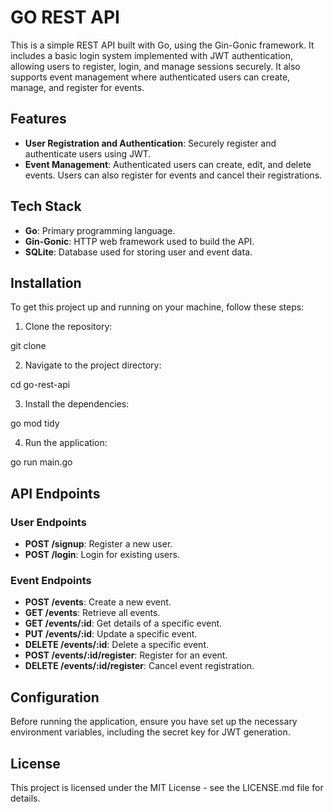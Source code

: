 # GO REST API

This is a simple REST API built with Go, using the Gin-Gonic framework. It includes a basic login system implemented with JWT authentication, allowing users to register, login, and manage sessions securely. It also supports event management where authenticated users can create, manage, and register for events.

## Features

- **User Registration and Authentication**: Securely register and authenticate users using JWT.
- **Event Management**: Authenticated users can create, edit, and delete events. Users can also register for events and cancel their registrations.

## Tech Stack

- **Go**: Primary programming language.
- **Gin-Gonic**: HTTP web framework used to build the API.
- **SQLite**: Database used for storing user and event data.

## Installation

To get this project up and running on your machine, follow these steps:

1. Clone the repository:

git clone [<repository-url>](https://github.com/Mlcarvalho1/go-rest-api.git)

2. Navigate to the project directory:

cd go-rest-api

3. Install the dependencies:

go mod tidy

4. Run the application:

go run main.go


## API Endpoints

### User Endpoints

- **POST /signup**: Register a new user.
- **POST /login**: Login for existing users.

### Event Endpoints

- **POST /events**: Create a new event.
- **GET /events**: Retrieve all events.
- **GET /events/:id**: Get details of a specific event.
- **PUT /events/:id**: Update a specific event.
- **DELETE /events/:id**: Delete a specific event.
- **POST /events/:id/register**: Register for an event.
- **DELETE /events/:id/register**: Cancel event registration.

## Configuration

Before running the application, ensure you have set up the necessary environment variables, including the secret key for JWT generation.

## License

This project is licensed under the MIT License - see the LICENSE.md file for details.


